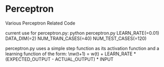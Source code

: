 # Perceptron
Various Perceptron Related Code

current use for perceptron.py:
python perceptron.py LEARN\_RATE(=0.01) DATA\_DIM(=2) NUM\_TRAIN\_CASES(=40) NUM\_TEST\_CASES(=120)

perceptron.py uses a simple step function as its activation function and a learning function of the form: \nw(t+1) = w(t) + LEARN\_RATE * (EXPECTED\_OUTPUT - ACTUAL\_OUTPUT) * INPUT
